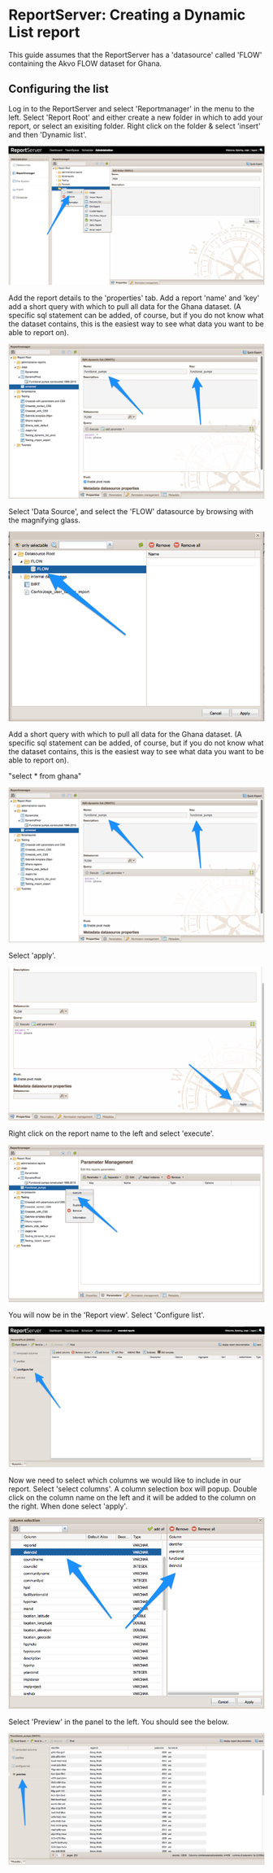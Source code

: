 # ReportServer:  Creating a Dynamic List report

This guide assumes that the ReportServer has a 'datasource' called 'FLOW' containing the Akvo FLOW dataset for Ghana.

##  Configuring the list

Log in to the ReportServer and select 'Reportmanager' in the menu to the left.  Select 'Report Root' and either create a new folder in which to add your report, or select an exisiting folder.  Right click on the folder & select 'insert' and then 'Dynamic list'.

![dynamic](https://raw.githubusercontent.com/akvo/akvo-reporting/master/Documentation/tutorials/report_server_user_guides/img/10.png?raw=true "dynamic list")

Add the report details to the 'properties' tab.  Add a report 'name' and 'key' add a short query with which to pull all data for the Ghana dataset.  (A specific sql statement can be added, of course, but if you do not know what the dataset contains, this is the easiest way to see what data you want to be able to report on). 

![reportdetails](https://raw.githubusercontent.com/akvo/akvo-reporting/master/Documentation/tutorials/report_server_user_guides/img/11.png?raw=true "report details")


Select 'Data Source', and select the 'FLOW' datasource by browsing with the magnifying glass.

![datasource](https://github.com/akvo/akvo-reporting/blob/master/Documentation/tutorials/report_server_user_guides/img/60.png?raw=true "datasource")

Add a short query with which to pull all data for the Ghana dataset.  (A specific sql statement can be added, of course, but if you do not know what the dataset contains, this is the easiest way to see what data you want to be able to report on).  

"select *
from ghana"

![reportdetails1](https://raw.githubusercontent.com/akvo/akvo-reporting/master/Documentation/tutorials/report_server_user_guides/img/11.png?raw=true "report details1")

Select 'apply'.

![apply](https://raw.githubusercontent.com/akvo/akvo-reporting/master/Documentation/tutorials/report_server_user_guides/img/40a.png?raw=true "apply")

Right click on the report name to the left and select 'execute'.

![execute](https://raw.githubusercontent.com/akvo/akvo-reporting/master/Documentation/tutorials/report_server_user_guides/img/31.png?raw=true "execute")

You will now be in the 'Report view'.  Select 'Configure list'.

![configure list](https://raw.githubusercontent.com/akvo/akvo-reporting/master/Documentation/tutorials/report_server_user_guides/img/920.png?true=raw "configure list")

Now we need to select which columns we would like to include in our report.  Select 'select columns'. A column selection box will popup.  Double click on the column name on the left and it will be added to the column on the right.  When done select 'apply'.

![columns](https://raw.githubusercontent.com/akvo/akvo-reporting/master/Documentation/tutorials/report_server_user_guides/img/290.png?raw=true "columns")

Select 'Preview' in the panel to the left.  You should see the below.


![preview](https://raw.githubusercontent.com/akvo/akvo-reporting/master/Documentation/tutorials/report_server_user_guides/img/110.png?raw=true "preview")













